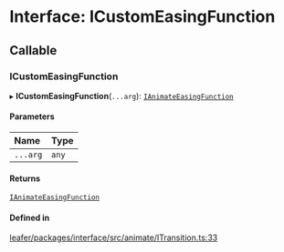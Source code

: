 # Interface: ICustomEasingFunction

## Callable

### ICustomEasingFunction

▸ **ICustomEasingFunction**(`...arg`): [`IAnimateEasingFunction`](IAnimateEasingFunction.md)

#### Parameters

| Name | Type |
| :------ | :------ |
| `...arg` | `any` |

#### Returns

[`IAnimateEasingFunction`](IAnimateEasingFunction.md)

#### Defined in

[leafer/packages/interface/src/animate/ITransition.ts:33](https://github.com/leaferjs/leafer/blob/0c6b9de/packages/interface/src/animate/ITransition.ts#L33)
